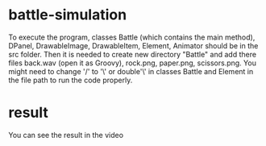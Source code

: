 # battle-simulation
To execute the program, classes Battle (which contains the main method), DPanel, DrawableImage, DrawableItem, Element, Animator should be in the src folder. Then it is needed to create new directory "Battle" and add there files back.wav (open it as Groovy), rock.png, paper.png, scissors.png. You might need to change '/' to '\\' or double'\\' in classes Battle and Element in the file path to run the code properly.
# result
You can see the result in the video
